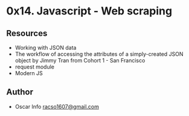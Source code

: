 # 0x14. Javascript - Web scraping

## Resources
* Working with JSON data
* The workflow of accessing the attributes of a simply-created JSON object by Jimmy Tran from Cohort 1 - San Francisco
* request module
* Modern JS

## Author
* Oscar Info <racso1607@gmail.com>
